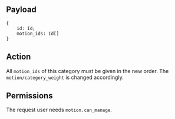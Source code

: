 ## Payload
```
{
    id: Id;
    motion_ids: Id[]
}
```

## Action
All `motion_ids` of this category must be given in the new order. The `motion/category_weight` is changed accordingly.

## Permissions
The request user needs `motion.can_manage`.

